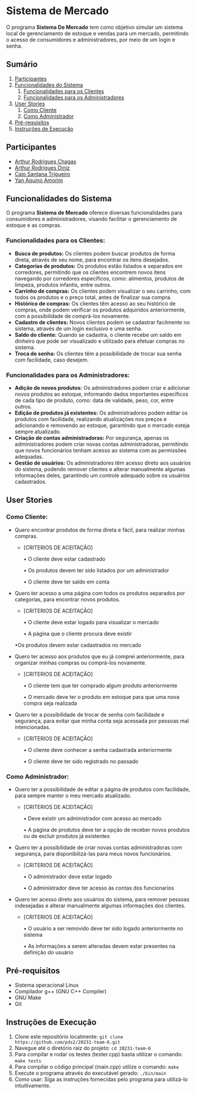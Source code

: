 # **Sistema de Mercado**
O programa **Sistema De Mercado** tem como objetivo simular um sistema local de gerenciamento de estoque e vendas para um mercado, permitindo o acesso de consumidores e administradores, por meio de um login e senha.
## Sumário
1. [Participantes](#participantes)
2. [Funcionalidades do Sistema](#funcionalidades-do-sistema)
    1. [Funcionalidades para os Clientes](#funcionalidades-para-os-clientes)
    2. [Funcionalidades para os Administradores](#funcionalidades-para-os-administradores)
3. [User Stories](#user-stories)
    1. [Como Cliente](#como-Cliente)
    2. [Como Administrador](#como-Administrador)
4. [Pré-requisitos](#pré-requisitos)
5. [Instruções de Execução](#instruções-de-execução)

## **Participantes**
* [Arthur Rodrigues Chagas](https://github.com/arthurchagas1)
* [Arthur Rodrigues Diniz](https://github.com/TutiDiniz)
* [Caio Santana Trigueiro](https://github.com/caio-santt)
* [Yan Aquino Amorim](https://github.com/YanAquinoo)

## **Funcionalidades do Sistema**
O programa **Sistema de Mercado** oferece diversas funcionalidades para consumidores e administradores, visando facilitar o gerenciamento de estoque e as compras.

### Funcionalidades para os Clientes:
* **Busca de produtos:** Os clientes podem buscar produtos de forma direta, através de seu nome, para encontrar os itens desejados.
* **Categorias de produtos:** Os produtos estão listados e separados em corredores, permitindo que os clientes encontrem novos itens navegando por corredores específicos, como: alimentos, produtos de limpeza, produtos infantis, entre outros.
* **Carrinho de compras:** Os clientes podem visualizar o seu carrinho, com todos os produtos e o preço total, antes de finalizar sua compra.
* **Histórico de compras:** Os clientes têm acesso ao seu histórico de compras, onde podem verificar os produtos adquiridos anteriormente, com a possibilidade de comprá-los novamente.
* **Cadastro de clientes:** Novos clientes podem se cadastrar facilmente no sistema, através de um login exclusivo e uma senha.
* **Saldo do cliente:** Quando se cadastra, o cliente recebe um saldo em dinheiro que pode ser visualizado e utilizado para efetuar compras no sistema.
* **Troca de senha:** Os clientes têm a possibilidade de trocar sua senha com facilidade, caso desejem.

### Funcionalidades para os Administradores:
* **Adição de novos produtos:** Os administradores podem criar e adicionar novos produtos ao estoque, informando dados importantes específicos de cada tipo de produto, como: data de validade, peso, cor, entre outros.
* **Edição de produtos já existentes:** Os administradores podem editar os produtos com facilidade, realizando atualizações nos preços e adicionando e removendo ao estoque, garantindo que o mercado esteja sempre atualizado.
* **Criação de contas administradoras:** Por segurança, apenas os administradores podem criar novas contas administradoras, permitindo que novos funcionários tenham acesso ao sistema com as permissões adequadas.
* **Gestão de usuários:** Os administradores têm acesso direto aos usuários do sistema, podendo remover clientes e alterar manualmente algumas informações deles, garantindo um controle adequado sobre os usuários cadastrados.

## **User Stories**

### **Como Cliente:**

* Quero encontrar produtos de forma direta e fácil, para realizar minhas compras.
    * [CRITERIOS DE ACEITAÇÃO]

      • O cliente deve estar cadastrado

      • Os produtos devem ter sido listados por um administrador

      • O cliente deve ter saldo em conta
* Quero ter acesso a uma página com todos os produtos separados por categorias, para encontrar novos produtos.
    * [CRITERIOS DE ACEITAÇÃO]

      • O cliente deve estar logado para visualizar o mercado

      • A página que o cliente procura deve existir

  •Os produtos devem estar cadastrados no mercado
* Quero ter acesso aos produtos que eu já comprei anteriormente, para organizar minhas compras ou comprá-los novamente.
    * [CRITERIOS DE ACEITAÇÃO]

      • O cliente tem que ter comprado algum produto anteriormente

      • O mercado deve ter o produto em estoque para que uma nova compra seja realizada
* Quero ter a possibilidade de trocar de senha com facilidade e segurança, para evitar que minha conta seja acessada por pessoas mal intencionadas.
    * [CRITERIOS DE ACEITAÇÃO]

      • O cliente deve conhecer a senha cadastrada anteriormente

      • O cliente deve ter sido registrado no passado

### **Como Administrador:**
* Quero ter a possibilidade de editar a página de produtos com facilidade, para sempre manter o meu mercado atualizado.
    * [CRITERIOS DE ACEITAÇÃO]

      • Deve existir um administrador com acesso ao mercado

      • A página de produtos deve ter a opção de receber novos produtos ou de excluir produtos já existentes
* Quero ter a possibilidade de criar novas contas administradoras com segurança, para disponibilizá-las para meus novos funcionários.
    * [CRITERIOS DE ACEITAÇÃO]

      • O administrador deve estar logado

      • O administrador deve ter acesso às contas dos funcionarios
* Quero ter acesso direto aos usuários do sistema, para remover pessoas indesejadas e alterar manualmente algumas informações dos clientes.
    * [CRITERIOS DE ACEITAÇÃO]

      • O usuário a ser removido deve ter sido logado anteriormente no sistema

      • As informações a serem alteradas devem estar presentes na definição do usuário

## **Pré-requisitos**
* Sistema operacional Linux
* Compilador g++ (GNU C++ Compiler)
* GNU Make
* Git
  
## **Instruções de Execução** 
1. Clone este repositório localmente: `git clone https://github.com/pds2/20231-team-6.git`
2. Navegue até o diretório raiz do projeto: `cd 20231-team-6`
3. Para compilar e rodar os testes (tester.cpp) basta utilizar o comando: `make tests`
4. Para compilar o código principal (main.cpp) utilize o comando: `make` 
5. Execute o programa através do executável gerado: `./bin/main`
6. Como usar: Siga as instruções fornecidas pelo programa para utilizá-lo intuitivamente.
